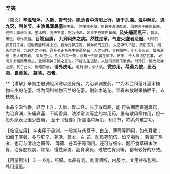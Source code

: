 ### 辛夷

〔原文〕**辛温轻浮。入肺、胃气分。能助胃中清阳上行，通于头脑。温中解肌，通九窍，利关节。主治鼻渊鼻塞**<small>肺主鼻， 胆移热于脑，则鼻多浊涕而渊，风寒客于脑则鼻塞。经曰：脑渗为涕。王冰曰：胆液不澄，则为浊涕，如泉不已故曰鼻渊。</small>**及头痛面黑干**，<small>音旱，黑斑，可作面脂</small>。**目眩齿痛，**
**九窍风热之病。然性走窜，气虚火盛者忌服**。<small>时珍曰：肺开窍于鼻，阳明胃脉环鼻上行。脑为元神之府，鼻为命门之窍。
人之中气不足，清阳不升，则头为之倾，九窍为之不利。吾乡金正希先生尝语余曰：人之记性，皆在脑中。小儿善忘者，脑未满也；老人健忘者，
脑渐空也。凡人外见一物，必有一形影留在脑中。昂按：今人每记忆往事，
必闭目上瞪而思索之，此即凝神于脑之意也。不经先生道破，人皆习焉而不察矣。时珍曰：脑为元神之府，其于此义，殆暗符欤</small>。**请外皮毛**，<small>毛射
肺，令人咳</small>。**微炒用。芎䓖为使，恶石脂，畏黄芪、**
**菖蒲、石膏**。

**【讲解】辛夷主散肺经风寒以通鼻窍，为治鼻渊要药。**为木兰科落叶灌木植物辛夷的花蕾，或为同科植物玉兰的花蕾。别名木笔花。早春未放时采摘晒干，去枝梗用。

本品辛温气香，轻浮上升，入肺、胃二经。长于散风寒，能
行头面而善通鼻窍，为治鼻渊，头痛鼻塞、不闻香臭、浊涕常流等症的常用药。虽有散风寒作用，但一般外感表证很少应用。
至于《备要》所言温中解肌，利关节，亦系外散之功。

【临证应用】 辛夷用于鼻渊。一般常与苍耳子、白芷、薄荷等同用，如苍耳散；如偏于寒者，多与细辛、羌活、藁本、白
芷、防风等配伍，如辛夷散； 若偏于热者，也可与清热之黄芩、
薄荷、苍耳子等同用。还可与细辛、鹅不食草研末吹鼻，治鼻腔疾病，如急、慢性鼻炎、副鼻窦炎、过敏性鼻炎等，都有较好的疗效。

【用量用法】 3 — 6克，煎服。本品有毛，刺激咽喉，内服吋，宜用纱布包煎。外用适量。
